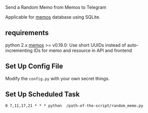 Send a Random Memo from Memos to Telegram

Applicable for  [memos](https://github.com/usememos/memos)  database using SQLite.

## requirements

python 2.x
[memos](https://github.com/usememos/memos) >= v0.19.0:
Use short UUIDs instead of auto-incrementing IDs for memo and resource in API and frontend

## Set Up Config File

Modify the `config.py` with your own secret things.

## Set Up Scheduled Task

`0 7,11,17,21 * * * python  /path-of-the-script/random_memo.py`